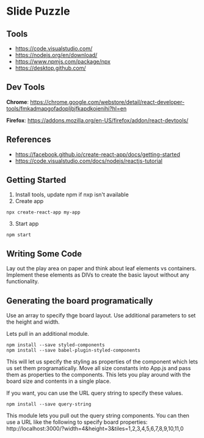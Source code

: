 Slide Puzzle
============

Tools
-----
* https://code.visualstudio.com/
* https://nodejs.org/en/download/
* https://www.npmjs.com/package/npx
* https://desktop.github.com/

Dev Tools
---------
**Chrome**: https://chrome.google.com/webstore/detail/react-developer-tools/fmkadmapgofadopljbjfkapdkoienihi?hl=en

**Firefox**: https://addons.mozilla.org/en-US/firefox/addon/react-devtools/

References
----------
* https://facebook.github.io/create-react-app/docs/getting-started
* https://code.visualstudio.com/docs/nodejs/reactjs-tutorial

Getting Started
---------------
1. Install tools, update npm if nxp isn't available
2. Create app

```
npx create-react-app my-app
```

3. Start app

```
npm start
```

Writing Some Code
-----------------
Lay out the play area on paper and think about leaf elements vs containers.
Implement these elements as DIVs to create the basic layout without any
functionality.

Generating the board programatically
-------------------------------------
Use an array to specify thge board layout.  Use additional parameters to set
the height and width.

Lets pull in an additional module.

```
npm install --save styled-components
npm install --save babel-plugin-styled-components
```

This will let us specify the styling as properties of the component which lets
us set them programatically.  Move all size constants into App.js and pass them
as properties to the components.  This lets you play around with the board size
and contents in a single place.

If you want, you can use the URL query string to specify these values.

```
npm install --save query-string
```

This module lets you pull out the query string components.  You can then use a
URL like the following to specify board properties:
    http://localhost:3000/?width=4&height=3&tiles=1,2,3,4,5,6,7,8,9,10,11,0